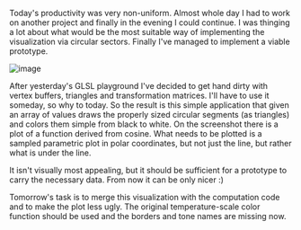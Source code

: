 <!--
.. title: Week of Hustle - Day 5
.. slug: week-of-hustle-day-5
.. date: 2013-12-05 19:09:23+01:00
.. tags: harmoneye,week of hustle,jfdi
.. category: harmoneye
.. link: 
.. description: 
.. type: text
-->

<p>Today's productivity was very non-uniform. Almost whole day I had to work on another project and finally in the evening I could continue. I was thinging a lot about what would be the most suitable way of implementing the visualization via circular sectors. Finally I've managed to implement a viable prototype.</p>
<!-- TEASER_END -->
<p><img alt="image" src="http://media.tumblr.com/8bb541a50ca180acb2ff55bd7627c537/tumblr_inline_mxcypk7As31s2upa7.jpg" /></p>
<p>After yesterday's GLSL playground I've decided to get hand dirty with vertex buffers, triangles and transformation matrices. I'll have to use it someday, so why to today. So the result is this simple application that given an array of values draws the properly sized circular segments (as triangles) and colors them simple from black to white. On the screenshot there is a plot of a function derived from cosine. What needs to be plotted is a sampled parametric plot in polar coordinates, but not just the line, but rather what is under the line.</p>
<p>It isn't visually most appealing, but it should be sufficient for a prototype to carry the necessary data. From now it can be only nicer :)</p>
<p>Tomorrow's task is to merge this visualization with the computation code and to make the plot less ugly. The original temperature-scale color function should be used and the borders and tone names are missing now.</p>
<p></p>